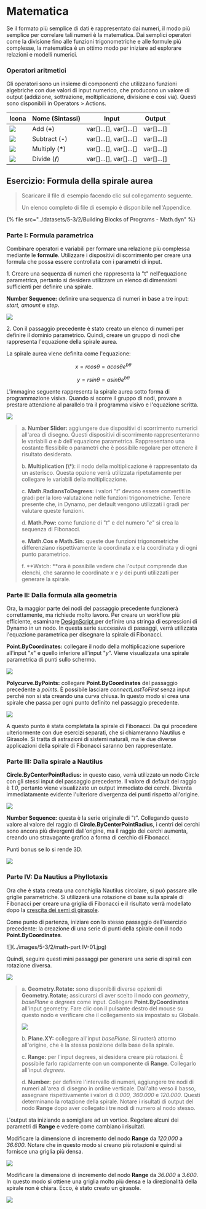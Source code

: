 # Matematica

Se il formato più semplice di dati è rappresentato dai numeri, il modo più semplice per correlare tali numeri è la matematica. Dai semplici operatori come la divisione fino alle funzioni trigonometriche e alle formule più complesse, la matematica è un ottimo modo per iniziare ad esplorare relazioni e modelli numerici.

### Operatori aritmetici

Gli operatori sono un insieme di componenti che utilizzano funzioni algebriche con due valori di input numerico, che producono un valore di output (addizione, sottrazione, moltiplicazione, divisione e così via). Questi sono disponibili in Operators > Actions.

| Icona                                                | Nome (Sintassi)     | Input                     | Output      |
| --------------------------------------------------- | ----------------- | -------------------------- | ------------ |
| ![](../images/5-3/2/addition.jpg)       | Add (**+**)       | var[]...[], var[]...[] | var[]...[] |
| ![](../images/5-3/2/Subtraction.jpg)    | Subtract (**-**)  | var[]...[], var[]...[] | var[]...[] |
| ![](../images/5-3/2/Multiplication.jpg) | Multiply (**\***) | var[]...[], var[]...[] | var[]...[] |
| ![](../images/5-3/2/Division.jpg)       | Divide (**/**)    | var[]...[], var[]...[] | var[]...[] |

## Esercizio: Formula della spirale aurea

> Scaricare il file di esempio facendo clic sul collegamento seguente.
>
> Un elenco completo di file di esempio è disponibile nell'Appendice.

{% file src="../datasets/5-3/2/Building Blocks of Programs - Math.dyn" %}

### Parte I: Formula parametrica

Combinare operatori e variabili per formare una relazione più complessa mediante le **formule**. Utilizzare i dispositivi di scorrimento per creare una formula che possa essere controllata con i parametri di input.

1\. Creare una sequenza di numeri che rappresenta la "t" nell'equazione parametrica, pertanto si desidera utilizzare un elenco di dimensioni sufficienti per definire una spirale.

**Number Sequence:** definire una sequenza di numeri in base a tre input: _start, amount_ e _step_.

![](../images/5-3/2/math-partI-01.jpg)

2\. Con il passaggio precedente è stato creato un elenco di numeri per definire il dominio parametrico. Quindi, creare un gruppo di nodi che rappresenta l'equazione della spirale aurea.

La spirale aurea viene definita come l'equazione:

$$ x = r cos θ = a cos θ e^{bθ} $$

$$ y = r sin θ = a sin θe^{bθ} $$

L'immagine seguente rappresenta la spirale aurea sotto forma di programmazione visiva. Quando si scorre il gruppo di nodi, provare a prestare attenzione al parallelo tra il programma visivo e l'equazione scritta.

![](../images/5-3/2/math-partI-02.jpg)

> a. **Number Slider:** aggiungere due dispositivi di scorrimento numerici all'area di disegno. Questi dispositivi di scorrimento rappresenteranno le variabili _a_ e _b_ dell'equazione parametrica. Rappresentano una costante flessibile o parametri che è possibile regolare per ottenere il risultato desiderato.
>
> b. **Multiplication (\\*)**: il nodo della moltiplicazione è rappresentato da un asterisco. Questa opzione verrà utilizzata ripetutamente per collegare le variabili della moltiplicazione.
>
> c. **Math.RadiansToDegrees:** i valori "_t_" devono essere convertiti in gradi per la loro valutazione nelle funzioni trigonometriche. Tenere presente che, in Dynamo, per default vengono utilizzati i gradi per valutare queste funzioni.
>
> d. **Math.Pow:** come funzione di "_t_" e del numero "_e_" si crea la sequenza di Fibonacci.
>
> e. **Math.Cos e Math.Sin:** queste due funzioni trigonometriche differenziano rispettivamente la coordinata x e la coordinata y di ogni punto parametrico.
>
> f. **Watch: **ora è possibile vedere che l'output comprende due elenchi, che saranno le coordinate _x_ e _y_ dei punti utilizzati per generare la spirale.

### Parte II: Dalla formula alla geometria

Ora, la maggior parte dei nodi del passaggio precedente funzionerà correttamente, ma richiede molto lavoro. Per creare un workflow più efficiente, esaminare [DesignScript ](../../8\_coding\_in\_dynamo/8-1\_code-blocks-and-design-script/2-design-script-syntax.md)per definire una stringa di espressioni di Dynamo in un nodo. In questa serie successiva di passaggi, verrà utilizzata l'equazione parametrica per disegnare la spirale di Fibonacci.

**Point.ByCoordinates:** collegare il nodo della moltiplicazione superiore all'input "_x_" e quello inferiore all'input "_y_". Viene visualizzata una spirale parametrica di punti sullo schermo.

![](../images/5-3/2/math-partII-01.gif)

**Polycurve.ByPoints:** collegare **Point.ByCoordinates** del passaggio precedente a _points_. È possibile lasciare _connectLastToFirst_ senza input perché non si sta creando una curva chiusa. In questo modo si crea una spirale che passa per ogni punto definito nel passaggio precedente.

![](../images/5-3/2/math-partII-02.jpg)

A questo punto è stata completata la spirale di Fibonacci. Da qui procedere ulteriormente con due esercizi separati, che si chiameranno Nautilus e Girasole. Si tratta di astrazioni di sistemi naturali, ma le due diverse applicazioni della spirale di Fibonacci saranno ben rappresentate.

### Parte III: Dalla spirale a Nautilus

**Circle.ByCenterPointRadius:** in questo caso, verrà utilizzato un nodo Circle con gli stessi input del passaggio precedente. Il valore di default del raggio è _1.0_, pertanto viene visualizzato un output immediato dei cerchi. Diventa immediatamente evidente l'ulteriore divergenza dei punti rispetto all'origine.

![](../images/5-3/2/math-partIII-01.jpg)

**Number Sequence:** questa è la serie originale di "_t_". Collegando questo valore al valore del raggio di **Circle.ByCenterPointRadius**, i centri dei cerchi sono ancora più divergenti dall'origine, ma il raggio dei cerchi aumenta, creando uno stravagante grafico a forma di cerchio di Fibonacci.

Punti bonus se lo si rende 3D.

![](../images/5-3/2/math-partIII-02.gif)

### Parte IV: Da Nautius a Phyllotaxis

Ora che è stata creata una conchiglia Nautilus circolare, si può passare alle griglie parametriche. Si utilizzerà una rotazione di base sulla spirale di Fibonacci per creare una griglia di Fibonacci e il risultato verrà modellato dopo la [crescita dei semi di girasole](https://blogs.unimelb.edu.au/sciencecommunication/2018/09/02/this-flower-uses-maths-to-reproduce/).

Come punto di partenza, iniziare con lo stesso passaggio dell'esercizio precedente: la creazione di una serie di punti della spirale con il nodo **Point.ByCoordinates**.

\![](../images/5-3/2/math-part IV-01.jpg)

Quindi, seguire questi mini passaggi per generare una serie di spirali con rotazione diversa.

![](../images/5-3/2/math-partIV-02.jpg)

> a. **Geometry.Rotate:** sono disponibili diverse opzioni di **Geometry.Rotate**; assicurarsi di aver scelto il nodo con _geometry_, _basePlane_ e _degrees_ come input. Collegare **Point.ByCoordinates** all'input geometry. Fare clic con il pulsante destro del mouse su questo nodo e verificare che il collegamento sia impostato su Globale.
>
> ![](../images/5-3/2/math-partIV-03crossproduct.jpg)
>
> b. **Plane.XY:** collegare all'input _basePlane_. Si ruoterà attorno all'origine, che è la stessa posizione della base della spirale.
>
> c. **Range:** per l'input degrees, si desidera creare più rotazioni. È possibile farlo rapidamente con un componente di **Range**. Collegarlo all'input _degrees_.
>
> d. **Number:** per definire l'intervallo di numeri, aggiungere tre nodi di numeri all'area di disegno in ordine verticale. Dall'alto verso il basso, assegnare rispettivamente i valori di _0.000, 360.000_ e _120.000_. Questi determinano la rotazione della spirale. Notare i risultati di output del nodo **Range** dopo aver collegato i tre nodi di numero al nodo stesso.

L'output sta iniziando a somigliare ad un vortice. Regolare alcuni dei parametri di **Range** e vedere come cambiano i risultati.

Modificare la dimensione di incremento del nodo **Range** da _120.000_ a _36.600_. Notare che in questo modo si creano più rotazioni e quindi si fornisce una griglia più densa.

![](../images/5-3/2/math-partIV-04.jpg)

Modificare la dimensione di incremento del nodo **Range** da _36.000_ a _3.600_. In questo modo si ottiene una griglia molto più densa e la direzionalità della spirale non è chiara. Ecco, è stato creato un girasole.

![](../images/5-3/2/math-partIV-05.jpg)
